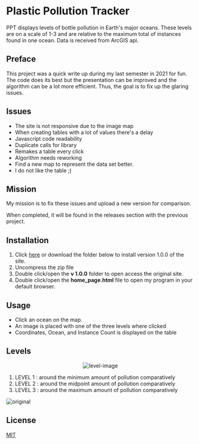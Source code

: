 # Plastic Pollution Tracker

PPT displays levels of bottle pollution in Earth's major oceans. These levels are on a scale of 1-3 and are relative to the maximum total of instances found in one ocean. Data is received from ArcGIS api. 

## Preface
This project was a quick write up during my last semester in 2021 for fun. The code does its best but the presentation can be improved and the algorithm can be a lot more efficient. Thus, the goal is to fix up the glaring issues.

## Issues
* The site is not responsive due to the image map
* When creating tables with a lot of values there's a delay
* Javascript code readability
* Duplicate calls for library
* Remakes a table every click
* Algorithm needs reworking 
* Find a new map to represent the data set better.
* I do not like the table ;)

## Mission
My mission is to fix these issues and upload a new version for comparison.

When completed, it will be found in the releases section with the previous project.

## Installation

1. Click [here](https://github.com/Ross-Can/Plastic-Pollution-Tracker/archive/refs/heads/main.zip) or download the folder below to install  version 1.0.0 of the site.
2. Uncompress the zip file
3. Double click/open the **v 1.0.0** folder to open access the original site.
4. Double click/open the **home_page.html** file to open my program in your default browser.

## Usage
* Click an ocean on the map.
* An image is placed with one of the three levels where clicked
* Coordinates, Ocean, and Instance Count is displayed on the table

## Levels

<p align="center">
  <img src="https://user-images.githubusercontent.com/31318280/148408557-74a875cf-80dc-431a-922b-784a69c629ca.png" alt="level-image"/>
</p>

1. LEVEL 1 : around the minimum amount of pollution comparatively 
2. LEVEL 2 : around the midpoint amount of pollution comparatively 
3. LEVEL 3 : around the maximum amount of pollution comparatively



![original](https://user-images.githubusercontent.com/31318280/148409867-f8b6b71e-9153-4dce-accf-e0d328ad2dd1.gif)






## License
[MIT](https://choosealicense.com/licenses/mit/)
